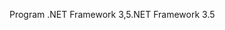 <span data-ttu-id="ea15c-101">Program .NET Framework 3,5</span><span class="sxs-lookup"><span data-stu-id="ea15c-101">.NET Framework 3.5</span></span>